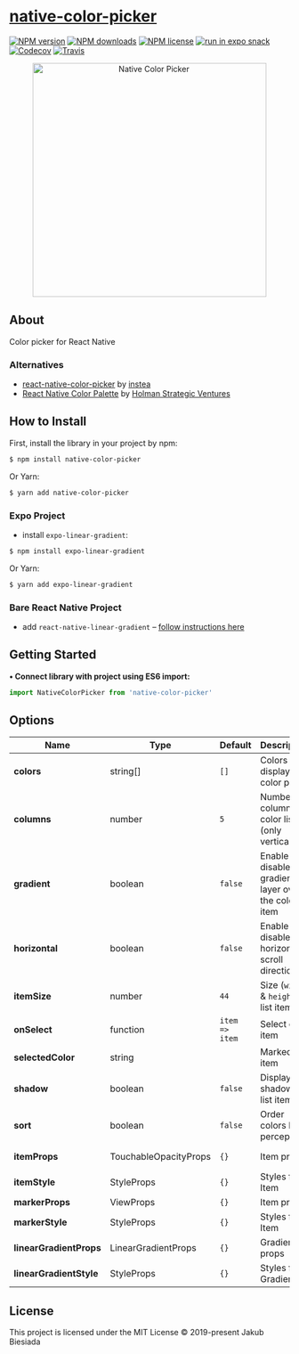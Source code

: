 # [native-color-picker](https://github.com/native-ly/native-color-picker)

[![NPM version](https://img.shields.io/npm/v/native-color-picker?style=flat-square)](https://www.npmjs.com/package/native-color-picker)
[![NPM downloads](https://img.shields.io/npm/dm/native-color-picker?style=flat-square)](https://www.npmjs.com/package/native-color-picker)
[![NPM license](https://img.shields.io/npm/l/native-color-picker?style=flat-square)](https://www.npmjs.com/package/native-color-picker)
[![run in expo snack](https://img.shields.io/badge/Run%20in%20Snack-4630EB?style=flat-square&logo=EXPO&labelColor=FFF&logoColor=000)](https://snack.expo.io/@jbiesiada/native-color-picker)
[![Codecov](https://img.shields.io/codecov/c/github/native-ly/native-color-picker?style=flat-square)](https://codecov.io/gh/native-ly/native-color-picker)
[![Travis](https://img.shields.io/travis/com/native-ly/native-color-picker/main?style=flat-square)](https://travis-ci.com/native-ly/native-color-picker)

<p align="center">
  <img width="420" src="https://raw.githubusercontent.com/native-ly/native-color-picker/main/assets/preview.jpg" alt="Native Color Picker">
</p>

## About

Color picker for React Native

### Alternatives

- [react-native-color-picker](https://github.com/instea/react-native-color-picker/) by [instea](https://github.com/instea/)
- [React Native Color Palette](https://github.com/holmansv/react-native-color-palette/) by [Holman Strategic Ventures](https://github.com/holmansv/)

## How to Install

First, install the library in your project by npm:

```sh
$ npm install native-color-picker
```

Or Yarn:

```sh
$ yarn add native-color-picker
```

### Expo Project

- install `expo-linear-gradient`:

```sh
$ npm install expo-linear-gradient
```

Or Yarn:

```sh
$ yarn add expo-linear-gradient
```

### Bare React Native Project

- add `react-native-linear-gradient` – [follow instructions here](https://github.com/react-native-community/react-native-linear-gradient#react-native-linear-gradient)

## Getting Started

**• Connect library with project using ES6 import:**

```js
import NativeColorPicker from 'native-color-picker'
```

## Options

| Name                    | Type                  | Default                                          | Description                                          | Available options                       |
| ----------------------- | --------------------- | ------------------------------------------------ | ---------------------------------------------------- | --------------------------------------- |
| **colors**              | string[]              | `[]`                                             | Colors to display in a color picker                  | e.g.: `['#f96204', '#43d8c9']`          |
| **columns**             | number                | `5`                                              | Number of columns in color list (only vertical)      | Number of columns                       |
| **gradient**            | boolean               | `false`                                          | Enable or disable gradient layer over the color item | `true` - enable, `false` - disable      |
| **horizontal**          | boolean               | `false`                                          | Enable or disable horizontal scroll direction        | `true` - horizontal, `false` - vertical |
| **itemSize**            | number                | `44`                                             | Size (`width` & `height`) of list item               | Size of list item                       |
| **onSelect**            | function              | `item => item`                                   | Select color item                                    | e.g.: `elem => { /* code */ }`          |
| **selectedColor**       | string                | ` ` | Marked item | Color from the list `colors` |
| **shadow**              | boolean               | `false`                                          | Display shadow for list items                        | `true` - enable, `false` - disable      |
| **sort**                | boolean               | `false`                                          | Order colors by perception                           | `true` - enable, `false` - disable      |
| **itemProps**           | TouchableOpacityProps | `{}`                                             | Item props                                           | TouchableOpacity props                  |
| **itemStyle**           | StyleProps<ViewStyle> | `{}`                                             | Styles for Item                                      | View styles                             |
| **markerProps**         | ViewProps             | `{}`                                             | Item props                                           | View props                              |
| **markerStyle**         | StyleProps<ViewStyle> | `{}`                                             | Styles for Item                                      | View styles                             |
| **linearGradientProps** | LinearGradientProps   | `{}`                                             | Gradient props                                       | LinearGradientProps props               |
| **linearGradientStyle** | StyleProps<ViewStyle> | `{}`                                             | Styles for Gradient                                  | View styles                             |

## License

This project is licensed under the MIT License © 2019-present Jakub Biesiada
